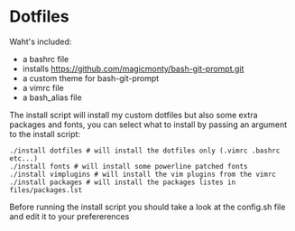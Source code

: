 # Dotfiles

Waht's included:
- a bashrc file
- installs https://github.com/magicmonty/bash-git-prompt.git 
- a custom theme for bash-git-prompt
- a vimrc file
- a bash_alias file

The install script will install my custom dotfiles but also some extra packages and fonts, you can select what to install by passing an argument to the install script:
```
./install dotfiles # will install the dotfiles only (.vimrc .bashrc etc...)
./install fonts # will install some powerline patched fonts
./install vimplugins # will install the vim plugins from the vimrc
./install packages # will install the packages listes in files/packages.lst
```

Before running the install script you should take a look at the config.sh file and edit it to your prefererences


